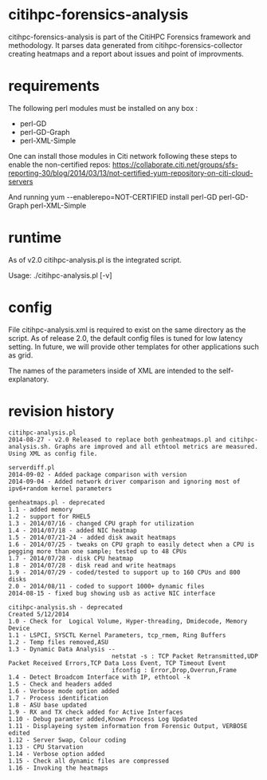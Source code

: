 citihpc-forensics-analysis
==========================
citihpc-forensics-analysis is part of the CitiHPC Forensics framework and methodology.
It parses data generated from citihpc-forensics-collector creating heatmaps and a report about issues and point of improvments.



requirements
============

The following perl modules must be installed on any box :
- perl-GD
- perl-GD-Graph
- perl-XML-Simple

One can install those modules in Citi network following these steps to enable the non-certified repos:
https://collaborate.citi.net/groups/sfs-reporting-30/blog/2014/03/13/not-certified-yum-repository-on-citi-cloud-servers

And running
yum --enablerepo=NOT-CERTIFIED install perl-GD perl-GD-Graph perl-XML-Simple

runtime
=======

As of v2.0 citihpc-analysis.pl is the integrated script. 

Usage: ./citihpc-analysis.pl <citihpc-forensic-collector-data-directory> [-v]

config
======

File citihpc-analysis.xml is required to exist on the same directory as the script. As of release 2.0, the default config files is tuned for low latency setting. In future, we will provide other templates for other applications such as grid.

The names of the parameters inside of XML are intended to the self-explanatory.

revision history
================
```
citihpc-analysis.pl
2014-08-27 - v2.0 Released to replace both genheatmaps.pl and citihpc-analysis.sh. Graphs are improved and all ethtool metrics are measured.
Using XML as config file.
```

```
serverdiff.pl
2014-09-02 - Added package comparison with version
2014-09-04 - Added network driver comparison and ignoring most of ipv6+random kernel parameters
```

```
genheatmaps.pl - deprecated
1.1 - added memory
1.2 - support for RHEL5
1.3 - 2014/07/16 - changed CPU graph for utilization
1.4 - 2014/07/18 - added NIC heatmap
1.5 - 2014/07/21-24 - added disk await heatmaps
1.6 - 2014/07/25 - tweaks on CPU graph to easily detect when a CPU is pegging more than one sample; tested up to 48 CPUs
1.7 - 2014/07/28 - disk CPU heatmap
1.8 - 2014/07/28 - disk read and write heatmaps
1.9 - 2014/07/29 - coded/tested to support up to 160 CPUs and 800 disks
2.0 - 2014/08/11 - coded to support 1000+ dynamic files
2014-08-15 - fixed bug showing usb as active NIC interface
```

```
citihpc-analysis.sh - deprecated
Created 5/12/2014
1.0 - Check for  Logical Volume, Hyper-threading, Dmidecode, Memory Device
1.1 - LSPCI, SYSCTL Kernel Parameters, tcp_rmem, Ring Buffers
1.2 - Temp files removed,ASU
1.3 - Dynamic Data Analysis --
                             netstat -s : TCP Packet Retransmitted,UDP Packet Received Errors,TCP Data Loss Event, TCP Timeout Event
                             ifconfig : Error,Drop,Overrun,Frame
1.4 - Detect Broadcom Interface with IP, ethtool -k
1.5 - Check and headers added
1.6 - Verbose mode option added
1.7 - Process identification
1.8 - ASU base updated
1.9 - RX and TX check added for Active Interfaces
1.10 - Debug paramter added,Known Process Log Updated
1.11 - Displayeing system information from Forensic Output, VERBOSE edited
1.12 - Server Swap, Colour coding
1.13 - CPU Starvation
1.14 - Verbose option added
1.15 - Check all dynamic files are compressed
1.16 - Invoking the heatmaps
```
